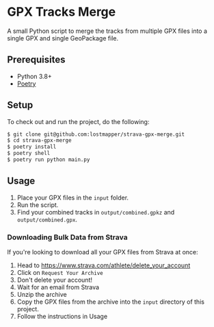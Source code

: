# GPX Tracks Merge

A small Python script to merge the tracks from multiple GPX files into a single GPX and single GeoPackage file.

## Prerequisites

- Python 3.8+
- [Poetry](https://python-poetry.org)

## Setup

To check out and run the project, do the following:

```bash
$ git clone git@github.com:lostmapper/strava-gpx-merge.git
$ cd strava-gpx-merge
$ poetry install
$ poetry shell
$ poetry run python main.py
```

## Usage

1. Place your GPX files in the `input` folder.
2. Run the script.
3. Find your combined tracks in `output/combined.gpkz` and `output/combined.gpx`.

### Downloading Bulk Data from Strava

If you're looking to download all your GPX files from Strava at once:

1. Head to <https://www.strava.com/athlete/delete_your_account>
2. Click on `Request Your Archive`
3. Don't delete your account!
4. Wait for an email from Strava
5. Unzip the archive
6. Copy the GPX files from the archive into the `input` directory of this project.
7. Follow the instructions in Usage
